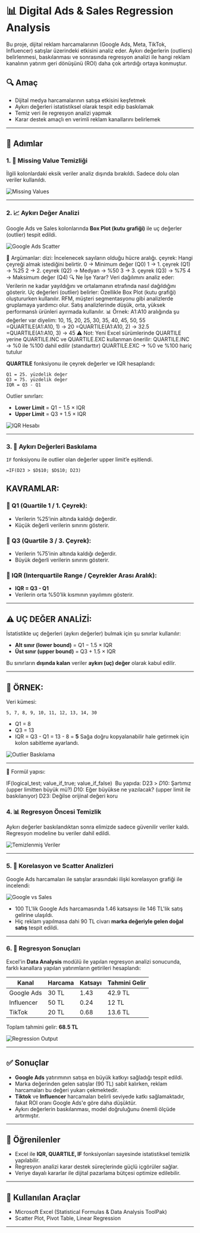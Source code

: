 
# 📊 Digital Ads & Sales Regression Analysis

Bu proje, dijital reklam harcamalarının (Google Ads, Meta, TikTok, Influencer) satışlar üzerindeki etkisini analiz eder. Aykırı değerlerin (outliers) belirlenmesi, baskılanması ve sonrasında regresyon analizi ile hangi reklam kanalının yatırım geri dönüşünü (ROI) daha çok artırdığı ortaya konmuştur.

## 🔍 Amaç

- Dijital medya harcamalarının satışa etkisini keşfetmek  
- Aykırı değerleri istatistiksel olarak tespit edip baskılamak  
- Temiz veri ile regresyon analizi yapmak  
- Karar destek amaçlı en verimli reklam kanallarını belirlemek  

---

## 📁 Adımlar

### 1. 🧹 Missing Value Temizliği

İlgili kolonlardaki eksik veriler analiz dışında bırakıldı. Sadece dolu olan veriler kullanıldı.

![Missing Values](images/missing_values.png)

---

### 2. 📈 Aykırı Değer Analizi

Google Ads ve Sales kolonlarında **Box Plot (kutu grafiği)** ile uç değerler (outlier) tespit edildi.

![Google Ads Scatter](images/googleads_scatter.png)

📌 Argümanlar:
dizi: İncelenecek sayıların olduğu hücre aralığı.
çeyrek: Hangi çeyreği almak istediğini belirtir.
0 → Minimum değer (Q0)
1 → 1. çeyrek (Q1) → %25
2 → 2. çeyrek (Q2) → Medyan → %50
3 → 3. çeyrek (Q3) → %75
4 → Maksimum değer (Q4)
🔍 Ne İşe Yarar?
Veri dağılımını analiz eder:
Verilerin ne kadar yayıldığını ve ortalamanın etrafında nasıl dağıldığını gösterir.
Uç değerleri (outlier) belirler:
Özellikle Box Plot (kutu grafiği) oluştururken kullanılır.
RFM, müşteri segmentasyonu gibi analizlerde gruplamaya yardımcı olur.
Satış analizlerinde düşük, orta, yüksek performanslı ürünleri ayırmada kullanılır.
📊 Örnek:
A1:A10 aralığında şu değerler var diyelim:
10, 15, 20, 25, 30, 35, 40, 45, 50, 55
=QUARTILE(A1:A10, 1) → 20
=QUARTILE(A1:A10, 2) → 32.5
=QUARTILE(A1:A10, 3) → 45
⚠️ Not:
Yeni Excel sürümlerinde QUARTILE yerine QUARTILE.INC ve QUARTILE.EXC kullanman önerilir:
QUARTILE.INC → %0 ile %100 dahil edilir (standarttır)
QUARTILE.EXC → %0 ve %100 hariç tutulur

**QUARTILE** fonksiyonu ile çeyrek değerler ve IQR hesaplandı:

```
Q1 = 25. yüzdelik değer  
Q3 = 75. yüzdelik değer  
IQR = Q3 - Q1  
```

Outlier sınırları:
- **Lower Limit** = Q1 − 1.5 × IQR  
- **Upper Limit** = Q3 + 1.5 × IQR  

![IQR Hesabı](images/iqr_example.png)

---

### 3. 🚫 Aykırı Değerleri Baskılama

`IF` fonksiyonu ile outlier olan değerler upper limit’e eşitlendi.

```excel
=IF(D23 > $D$10; $D$10; D23)
```
## KAVRAMLAR:

### 🔹 Q1 (Quartile 1 / 1. Çeyrek):

- Verilerin %25’inin altında kaldığı değerdir.
- Küçük değerli verilerin sınırını gösterir.

### 🔹 Q3 (Quartile 3 / 3. Çeyrek):

- Verilerin %75’inin altında kaldığı değerdir.
- Büyük değerli verilerin sınırını gösterir.

### 🔹 IQR (Interquartile Range / Çeyrekler Arası Aralık):

- **IQR = Q3 - Q1**
- Verilerin orta %50’lik kısmının yayılımını gösterir.

---

## ⚠️ UÇ DEĞER ANALİZİ:

İstatistikte uç değerleri (aykırı değerler) bulmak için şu sınırlar kullanılır:

- **Alt sınır (lower bound)** = Q1 − 1.5 × IQR
- **Üst sınır (upper bound)** = Q3 + 1.5 × IQR

Bu sınırların **dışında kalan** veriler **aykırı (uç) değer** olarak kabul edilir.

---

## 🔢 ÖRNEK:

Veri kümesi:

`5, 7, 8, 9, 10, 11, 12, 13, 14, 30`

- Q1 = 8
- Q3 = 13
- IQR = Q3 - Q1 = 13 - 8 = **5**
Sağa doğru kopyalanabilir hale getirmek için kolon sabitleme ayarlandı.

![Outlier Baskılama](images/outlier_if_logic.png)

---
📌 Formül yapısı:

IF(logical_test; value_if_true; value_if_false)
​
Bu yapıda:
D23 > $D$10: Şartımız (upper limitten büyük mü?)
$D$10: Eğer büyükse ne yazılacak? (upper limit ile baskılanıyor)
D23: Değilse orijinal değeri koru


### 4. 📊 Regresyon Öncesi Temizlik

Aykırı değerler baskılandıktan sonra elimizde sadece güvenilir veriler kaldı. Regresyon modeline bu veriler dahil edildi.

![Temizlenmiş Veriler](images/clean_data.png)

---

### 5. 🔁 Korelasyon ve Scatter Analizleri

Google Ads harcamaları ile satışlar arasındaki ilişki korelasyon grafiği ile incelendi:

![Google vs Sales](images/google_vs_sales_scatter.png)

- 100 TL'lik Google Ads harcamasında 1.46 katsayısı ile 146 TL'lik satış gelirine ulaşıldı.
- Hiç reklam yapılmasa dahi 90 TL civarı **marka değeriyle gelen doğal satış** tespit edildi.

---

### 6. 📐 Regresyon Sonuçları

Excel'in **Data Analysis** modülü ile yapılan regresyon analizi sonucunda, farklı kanallara yapılan yatırımların getirileri hesaplandı:

| Kanal        | Harcama | Katsayı | Tahmini Gelir |
|--------------|---------|---------|----------------|
| Google Ads   | 30 TL   | 1.43    | 42.9 TL        |
| Influencer   | 50 TL   | 0.24    | 12 TL          |
| TikTok       | 20 TL   | 0.68    | 13.6 TL        |

Toplam tahmini gelir: **68.5 TL**

![Regression Output](images/regression_output.png)

---

## ✅ Sonuçlar

- **Google Ads** yatırımının satışa en büyük katkıyı sağladığı tespit edildi.
- Marka değerinden gelen satışlar (90 TL) sabit kalırken, reklam harcamaları bu değeri yukarı çekmektedir.
- **Tiktok** ve **Influencer** harcamaları belirli seviyede katkı sağlamaktadır, fakat ROI oranı Google Ads'e göre daha düşüktür.
- Aykırı değerlerin baskılanması, model doğruluğunu önemli ölçüde artırmıştır.

---

## 🧠 Öğrenilenler

- Excel ile **IQR, QUARTILE, IF** fonksiyonları sayesinde istatistiksel temizlik yapılabilir.
- Regresyon analizi karar destek süreçlerinde güçlü içgörüler sağlar.
- Veriye dayalı kararlar ile dijital pazarlama bütçesi optimize edilebilir.

---

## 📌 Kullanılan Araçlar

- Microsoft Excel (Statistical Formulas & Data Analysis ToolPak)
- Scatter Plot, Pivot Table, Linear Regression

---




